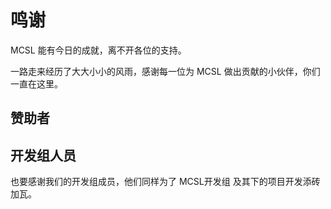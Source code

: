 # 鸣谢

MCSL 能有今日的成就，离不开各位的支持。

一路走来经历了大大小小的风雨，感谢每一位为 MCSL 做出贡献的小伙伴，你们一直在这里。

## 赞助者

<p id="sponsors"></p>

<script setup>
    import { marked } from "./marked.esm.js";
    import { VPTeamMembers } from 'vitepress/theme';
    async function loadSponsors() {
        try {
            const response = await fetch('https://github.moeyy.xyz/https://raw.githubusercontent.com/MCSLTeam/MCSL2/master/Sponsors.md');
            const markdownText = await response.text();
            document.getElementById('sponsors').innerHTML = marked(markdownText);
        } catch (error) {
            console.error('Error fetching and rendering Markdown:', error);
        }
    }

    loadSponsors();
    const members = [
        {
            avatar: 'https://www.github.com/LxHTT.png',
            name: '落雪无痕LxHTT',
            title: '总开发 / 总设计 / 创始人',
            links: [
                {
                    icon: 'github',
                    link: 'https://github.com/LxHTT'
                },
            ]
        },
        {
            avatar: 'https://www.github.com/AresConnor.png',
            name: '爱喝矿泉水',
            title: '副开发 / 创始人',
            links: [
                {
                    icon: 'github',
                    link: 'https://github.com/AresConnor'
                },
            ]
        },
        {
            avatar: 'https://www.github.com/shenjackyuanjie.png',
            name: 'shenjack',
            title: '副开发',
            links: [
                {
                    icon: 'github',
                    link: 'https://github.com/shenjackyuanjie'
                },
            ]
        },
        {
            avatar: 'https://www.github.com/lgc2333.png',
            name: '饼干',
            title: '副开发',
            links: [
                {
                    icon: 'github',
                    link: 'https://github.com/lgc2333'
                },
            ]
        },
        {
            avatar: 'https://www.github.com/ltzXiaoYanMo.png',
            name: '烟墨',
            title: '副开发 / 运维',
            links: [
                {
                    icon: 'github',
                    link: 'https://github.com/ltzXiaoYanMo'
                },
            ]
        },
        {
            avatar: 'https://www.github.com/daizihan233.png',
            name: '括弧',
            title: '运维',
            links: [
                {
                    icon: 'github',
                    link: 'https://github.com/daizihan233'
                },
            ]
        },
        {
            avatar: 'https://www.github.com/ztsinsun.png',
            name: 'Z_Tsin',
            title: '副开发 / 运维',
            links: [
                {
                    icon: 'github',
                    link: 'https://github.com/ztsinsun'
                },
            ]
        },
        {
            avatar: 'https://www.github.com/hengshizhi.png',
            name: '星姮十织',
            title: '创新建设者',
            links: [
                {
                    icon: 'github',
                    link: 'https://github.com/hengshizhi'
                },
            ]
        },
        {
            avatar: 'https://cravatar.cn/avatar/D92B5C45B436DEC7B45366663657500D',
            name: '知魚.',
            title: 'MCSL1 荣誉开发 / 吉祥物 / 大蛇'
        },
        {
            avatar: 'https://www.github.com/SnowballXueQiu.png',
            name: '雪球',
            title: '创新建设者',
            links: [
                {
                    icon: 'github',
                    link: 'https://github.com/SnowballXueQiu'
                },
            ]
        },
        {
            avatar: 'https://www.github.com/wyx55520.png',
            name: '锅盖',
            title: 'MCSL2 荣誉开发 / MCSL 灵感建设者 / 创始人',
            links: [
                {
                    icon: 'github',
                    link: 'https://github.com/wyx55520'
                },
            ]
        },
        {
            avatar: 'https://www.github.com/XieXiLin2.png',
            name: 'XieXiLin',
            title: '维护人员',
            links: [
                {
                    icon: 'github',
                    link: 'https://github.com/XieXiLin2'
                },
            ]
        },
        {
            avatar: 'https://www.github.com/StarryCamile.png',
            name: 'Yurnu',
            title: '创新建设者',
            links: [
                {
                    icon: 'github',
                    link: 'https://github.com/StarryCamile'
                },
            ]
        },
    ]
</script>

## 开发组人员
也要感谢我们的开发组成员，他们同样为了 MCSL开发组 及其下的项目开发添砖加瓦。

<VPTeamMembers size="small" :members="members"/>